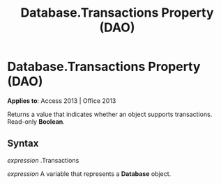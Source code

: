 ﻿---
title: Database.Transactions Property (DAO)
TOCTitle: Transactions Property
ms:assetid: 317334dc-0ed4-ccaa-cd04-4b8f5a0c32b2
ms:mtpsurl: https://msdn.microsoft.com/library/Ff192293(v=office.15)
ms:contentKeyID: 48544056
ms.date: 09/18/2015
mtps_version: v=office.15
f1_keywords:
- dao360.chm1052879
f1_categories:
- Office.Version=v15
---

# Database.Transactions Property (DAO)


**Applies to**: Access 2013 | Office 2013

Returns a value that indicates whether an object supports transactions. Read-only **Boolean**.

## Syntax

*expression* .Transactions

*expression* A variable that represents a **Database** object.

